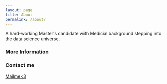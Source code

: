 ```yaml
---
layout: page
title: About
permalink: /about/
---
```


A hard-working Master's candidate with Medicial background stepping into the data science universe.

### More Information



### Contact me

[Mailme<3](mailto:mengyaojia120@gmail.com)
